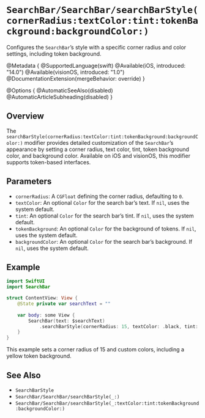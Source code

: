 # ``SearchBar/SearchBar/searchBarStyle(cornerRadius:textColor:tint:tokenBackground:backgroundColor:)``

Configures the `SearchBar`’s style with a specific corner radius and color settings, including token background.

@Metadata {
    @SupportedLanguage(swift)
    @Available(iOS, introduced: "14.0")
    @Available(visionOS, introduced: "1.0")
    @DocumentationExtension(mergeBehavior: override)
}

@Options {
    @AutomaticSeeAlso(disabled)
    @AutomaticArticleSubheading(disabled)
}

## Overview

The `searchBarStyle(cornerRadius:textColor:tint:tokenBackground:backgroundColor:)` modifier provides detailed customization of the `SearchBar`’s appearance by setting a corner radius, text color, tint, token background color, and background color. Available on iOS and visionOS, this modifier supports token-based interfaces.

## Parameters

- `cornerRadius`: A `CGFloat` defining the corner radius, defaulting to `0`.
- `textColor`: An optional `Color` for the search bar’s text. If `nil`, uses the system default.
- `tint`: An optional `Color` for the search bar’s tint. If `nil`, uses the system default.
- `tokenBackground`: An optional `Color` for the background of tokens. If `nil`, uses the system default.
- `backgroundColor`: An optional `Color` for the search bar’s background. If `nil`, uses the system default.

## Example

```swift
import SwiftUI
import SearchBar

struct ContentView: View {
    @State private var searchText = ""
    
    var body: some View {
        SearchBar(text: $searchText)
            .searchBarStyle(cornerRadius: 15, textColor: .black, tint: .blue, tokenBackground: .yellow, backgroundColor: .gray)
    }
}
```

This example sets a corner radius of 15 and custom colors, including a yellow token background.

## See Also

- ``SearchBarStyle``
- ``SearchBar/SearchBar/searchBarStyle(_:)``
- ``SearchBar/SearchBar/searchBarStyle(_:textColor:tint:tokenBackground:backgroundColor:)``
